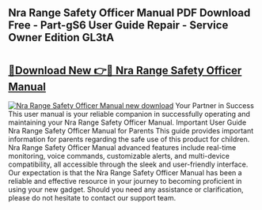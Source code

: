 ## Nra Range Safety Officer Manual PDF Download Free - Part-gS6 User Guide Repair - Service Owner Edition GL3tA

# <h2><a href="http://cf13959.oget.top/?id=Nra+Range+Safety+Officer+Manual">🔗Download New 👉🔴 Nra Range Safety Officer Manual</a></h2>

[![Nra Range Safety Officer Manual new download](https://i.imgur.com/5g1atiW.png)](http://cf13959.oget.top/?id=Nra+Range+Safety+Officer+Manual)
Your Partner in Success This user manual is your reliable companion in successfully operating and maintaining your Nra Range Safety Officer Manual. Important User Guide Nra Range Safety Officer Manual for Parents This guide provides important information for parents regarding the safe use of this product for children. Nra Range Safety Officer Manual advanced features include real-time monitoring, voice commands, customizable alerts, and multi-device compatibility, all accessible through the sleek and user-friendly interface. Our expectation is that the Nra Range Safety Officer Manual has been a reliable and effective resource in your journey to becoming proficient in using your new gadget. Should you need any assistance or clarification, please do not hesitate to contact our support team.
